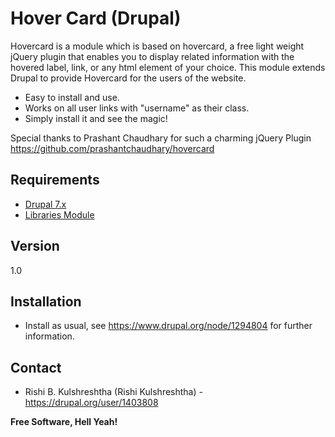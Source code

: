 Hover Card (Drupal)
=========

Hovercard is a module which is based on hovercard, a free light weight jQuery
plugin that enables you to display related information with the hovered label,
link, or any html element of your choice. This module extends Drupal to provide
Hovercard for the users of the website.

  - Easy to install and use.
  - Works on all user links with "username" as their class.
  - Simply install it and see the magic!

Special thanks to Prashant Chaudhary for such a charming jQuery Plugin
https://github.com/prashantchaudhary/hovercard

Requirements
--

* [Drupal 7.x]
* [Libraries Module]


Version
--------------

1.0


Installation
--------------

* Install as usual, see https://www.drupal.org/node/1294804 for further
information.

Contact
--------------

* Rishi B. Kulshreshtha (Rishi Kulshreshtha) - https://drupal.org/user/1403808

**Free Software, Hell Yeah!**

[Drupal 7.x]:https://www.drupal.org/project/drupal
[Libraries Module]:https://www.drupal.org/project/libraries
